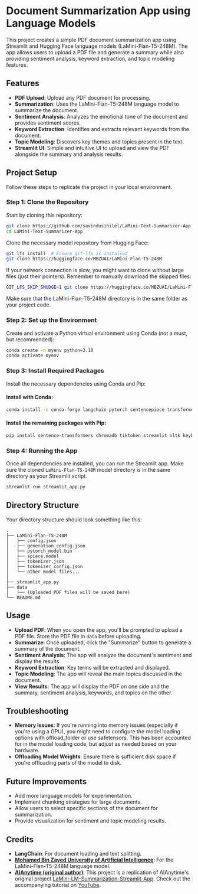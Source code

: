 # Document Summarization App using Language Models

This project creates a simple PDF document summarization app using Streamlit and Hugging Face language models (LaMini-Flan-T5-248M). The app allows users to upload a PDF file and generate a summary while also providing sentiment analysis, keyword extraction, and topic modeling features.

## Features
- **PDF Upload**: Upload any PDF document for processing.
- **Summarization**: Uses the LaMini-Flan-T5-248M language model to summarize the document.
- **Sentiment Analysis**: Analyzes the emotional tone of the document and provides sentiment scores.
- **Keyword Extraction**: Identifies and extracts relevant keywords from the document.
- **Topic Modeling**: Discovers key themes and topics present in the text.
- **Streamlit UI**: Simple and intuitive UI to upload and view the PDF alongside the summary and analysis results.

## Project Setup

Follow these steps to replicate the project in your local environment.

### Step 1: Clone the Repository

Start by cloning this repository:
```bash
git clone https://github.com/savindusihilel/LaMini-Text-Summarizer-App.git
cd LaMini-Text-Summarizer-App
```

Clone the necessary model repository from Hugging Face:
```bash
git lfs install  # Ensure git-lfs is installed
git clone https://huggingface.co/MBZUAI/LaMini-Flan-T5-248M
```
If your network connection is slow, you might want to clone without large files (just their pointers). Remember to manually download the skipped files:
```bash
GIT_LFS_SKIP_SMUDGE=1 git clone https://huggingface.co/MBZUAI/LaMini-Flan-T5-248M
```
Make sure that the LaMini-Flan-T5-248M directory is in the same folder as your project code.

### Step 2: Set up the Environment

Create and activate a Python virtual environment using Conda (not a must, but recommended):
```bash
conda create -n myenv python=3.10
conda activate myenv
```

### Step 3: Install Required Packages

Install the necessary dependencies using Conda and Pip:

#### Install with Conda:
```bash
conda install -c conda-forge langchain pytorch sentencepiece transformers accelerate pypdf
```

#### Install the remaining packages with Pip:
```bash
pip install sentence-transformers chromadb tiktoken streamlit nltk keybert scikit-learn
```

### Step 4: Running the App

Once all dependencies are installed, you can run the Streamlit app. Make sure the cloned `LaMini-Flan-T5-248M` model directory is in the same directory as your Streamlit script.
```bash
streamlit run streamlit_app.py
```

## Directory Structure

Your directory structure should look something like this:
```plaintext
.
├── LaMini-Flan-T5-248M
│   ├── config.json
│   ├── generation_config.json
│   ├── pytorch_model.bin
│   ├── spiece.model
│   ├── tokenizer.json
│   ├── tokenizer_config.json
│   └── other model files...
│
├── streamlit_app.py
├── data
│   └── (Uploaded PDF files will be saved here)
└── README.md
```

## Usage
- **Upload PDF**: When you open the app, you'll be prompted to upload a PDF file. Store the PDF file in `data` before uploading.
- **Summarize**: Once uploaded, click the "Summarize" button to generate a summary of the document.
- **Sentiment Analysis**: The app will analyze the document's sentiment and display the results.
- **Keyword Extraction**: Key terms will be extracted and displayed.
- **Topic Modeling**: The app will reveal the main topics discussed in the document.
- **View Results**: The app will display the PDF on one side and the summary, sentiment analysis, keywords, and topics on the other.

## Troubleshooting
- **Memory Issues**: If you're running into memory issues (especially if you're using a GPU), you might need to configure the model loading options with offload_folder or use safetensors. This has been accounted for in the model loading code, but adjust as needed based on your hardware.
- **Offloading Model Weights**: Ensure there is sufficient disk space if you're offloading parts of the model to disk.

## Future Improvements
- Add more language models for experimentation.
- Implement chunking strategies for large documents.
- Allow users to select specific sections of the document for summarization.
- Provide visualization for sentiment and topic modeling results.

## Credits
- **LangChain**: For document loading and text splitting.
- [**Mohamed Bin Zayed University of Artificial Intelligence**](https://huggingface.co/MBZUAI): For the LaMini-Flan-T5-248M language model.
- [**AIAnytime (original author)**](https://github.com/AIAnytime): This project is a replication of AIAnytime's original project [LaMini-LM-Summarization-Streamlit-App](https://github.com/AIAnytime/LaMini-LM-Summarization-Streamlit-App). Check out the accompanying tutorial on [YouTube](https://www.youtube.com/watch?v=GIbar_kZzwk).